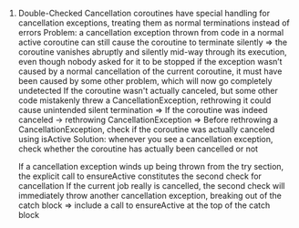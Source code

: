1. Double-Checked Cancellation
	coroutines have special handling for cancellation exceptions, treating them as normal terminations instead of errors
	Problem: a cancellation exception thrown from code in a normal active coroutine can still cause the coroutine
		to terminate silently
	=> the coroutine vanishes abruptly and silently mid-way through its execution, even though nobody asked for it to 
		be stopped
	if the exception wasn’t caused by a normal cancellation of the current coroutine, it must have been caused by some 
		other problem, which will now go completely undetected
	If the coroutine wasn't actually canceled, but some other code mistakenly threw a CancellationException, 
		rethrowing it could cause unintended silent termination
	=> If the coroutine was indeed canceled -> rethrowing CancellationException
	=> Before rethrowing a CancellationException, check if the coroutine was actually canceled using isActive
	Solution: whenever you see a cancellation exception, check whether the coroutine has actually been cancelled or not
	
	If a cancellation exception winds up being thrown from the try section, the explicit call to ensureActive 
		constitutes the second check for cancellation
	If the current job really is cancelled, the second check will immediately throw another cancellation exception, 
		breaking out of the catch block
	=> include a call to ensureActive at the top of the catch block